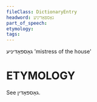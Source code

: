 ```yaml
---
fileClass: DictionaryEntry
headword: גאָספּאָדיניע
part_of_speech: 
etymology: 
tags: 
---
```

גאָספּאָדיניע
'mistress of the house'

ETYMOLOGY
===========
See גאָספּאָדין.
